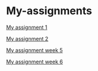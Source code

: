 # My-assignments

[My assignment 1](https://github.com/GBoyko/My-assignments/blob/master/Assignment_week_2.ipynb)

[My assignment 2](https://github.com/GBoyko/My-assignments/blob/master/Assignment_week_4.ipynb)

[My assignment week 5](https://github.com/GBoyko/My-assignments/blob/master/Assignment_week_5.ipynb)

[My assignment week 6](https://github.com/GBoyko/My-assignments/blob/master/assignment4.ipynb)

